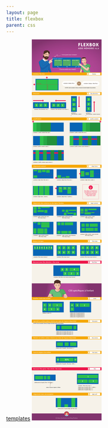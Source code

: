 ```yaml
---
layout: page
title: flexbox
parent: css
---
```

[templates](https://www.quackit.com/css/flexbox/examples/)
![Flexbox Memo](flexbox-memo.jpg)
